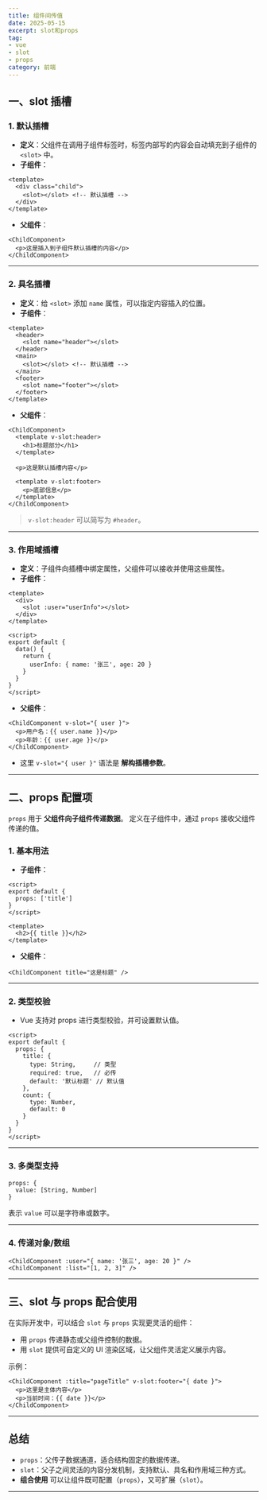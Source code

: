 ```yaml
---
title: 组件间传值
date: 2025-05-15
excerpt: slot和props
tag: 
- vue
- slot
- props
category: 前端
---
```



## 一、slot 插槽

### 1. 默认插槽
- **定义**：父组件在调用子组件标签时，标签内部写的内容会自动填充到子组件的 `<slot>` 中。
- **子组件**：
```vue
<template>
  <div class="child">
    <slot></slot> <!-- 默认插槽 -->
  </div>
</template>
````

* **父组件**：

```vue
<ChildComponent>
  <p>这是插入到子组件默认插槽的内容</p>
</ChildComponent>
```

---

### 2. 具名插槽

* **定义**：给 `<slot>` 添加 `name` 属性，可以指定内容插入的位置。
* **子组件**：

```vue
<template>
  <header>
    <slot name="header"></slot>
  </header>
  <main>
    <slot></slot> <!-- 默认插槽 -->
  </main>
  <footer>
    <slot name="footer"></slot>
  </footer>
</template>
```

* **父组件**：

```vue
<ChildComponent>
  <template v-slot:header>
    <h1>标题部分</h1>
  </template>

  <p>这是默认插槽内容</p>

  <template v-slot:footer>
    <p>底部信息</p>
  </template>
</ChildComponent>
```

> `v-slot:header` 可以简写为 `#header`。

---

### 3. 作用域插槽

* **定义**：子组件向插槽中绑定属性，父组件可以接收并使用这些属性。
* **子组件**：

```vue
<template>
  <div>
    <slot :user="userInfo"></slot>
  </div>
</template>

<script>
export default {
  data() {
    return {
      userInfo: { name: '张三', age: 20 }
    }
  }
}
</script>
```

* **父组件**：

```vue
<ChildComponent v-slot="{ user }">
  <p>用户名：{{ user.name }}</p>
  <p>年龄：{{ user.age }}</p>
</ChildComponent>
```

* 这里 `v-slot="{ user }"` 语法是 **解构插槽参数**。

---

## 二、props 配置项

`props` 用于 **父组件向子组件传递数据**。
定义在子组件中，通过 `props` 接收父组件传递的值。

### 1. 基本用法

* **子组件**：

```vue
<script>
export default {
  props: ['title']
}
</script>

<template>
  <h2>{{ title }}</h2>
</template>
```

* **父组件**：

```vue
<ChildComponent title="这是标题" />
```

---

### 2. 类型校验

* Vue 支持对 props 进行类型校验，并可设置默认值。

```vue
<script>
export default {
  props: {
    title: {
      type: String,     // 类型
      required: true,   // 必传
      default: '默认标题' // 默认值
    },
    count: {
      type: Number,
      default: 0
    }
  }
}
</script>
```

---

### 3. 多类型支持

```vue
props: {
  value: [String, Number]
}
```

表示 `value` 可以是字符串或数字。

---

### 4. 传递对象/数组

```vue
<ChildComponent :user="{ name: '张三', age: 20 }" />
<ChildComponent :list="[1, 2, 3]" />
```

---

## 三、slot 与 props 配合使用

在实际开发中，可以结合 `slot` 与 `props` 实现更灵活的组件：

* 用 `props` 传递静态或父组件控制的数据。
* 用 `slot` 提供可自定义的 UI 渲染区域，让父组件灵活定义展示内容。

示例：

```vue
<ChildComponent :title="pageTitle" v-slot:footer="{ date }">
  <p>这里是主体内容</p>
  <p>当前时间：{{ date }}</p>
</ChildComponent>
```

---

## 总结

* `props`：父传子数据通道，适合结构固定的数据传递。
* `slot`：父子之间灵活的内容分发机制，支持默认、具名和作用域三种方式。
* **组合使用** 可以让组件既可配置（`props`），又可扩展（`slot`）。

---


